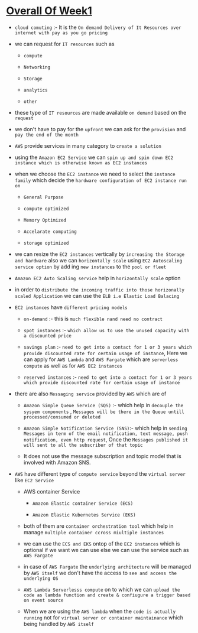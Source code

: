 # <ins> Overall Of Week1 </ins> #

- `cloud comuting` :- It is the `On demand Delivery of It Resources over internet with pay as you go pricing `

- we can request for `IT resources` such as 

    - `compute`

    - `Networking`

    - `Storage` 

    - `analytics`

    - `other`

- these type of `IT resources` are made available `on demand` based on the `request`

- we don't have to pay for the `upfront` we can ask for the `provision` and `pay the end of the month`

- `AWS` provide services in many category to `create a solution`

- using the `Amazon EC2 Service` we can `spin up and spin down EC2 instance which is otherwise known as EC2 instances `

- when we choose the `EC2 instance` we need to select the `instance family` which decide the `hardware configuration of EC2 instance run on`

    - `General Purpose`

    - `compute optimized`

    - `Memory Optimized`

    - `Accelarate computing`

    - `storage optimized`

- we can resize the `EC2 instances` vertically by `increasing the Storage and hardware` also we can `horizontally scale` using `EC2 Autoscaling service option` by add ing `new instances` to the `pool or fleet`

- `Amazon EC2 Auto Scaling service` help in `horizontally scale`  option 

- in order to `distribute the incoming traffic into those horizonally scaled Application` we can use the `ELB i.e Elastic Load Balacing`

- `EC2 instances` have `different pricing models`

    - `on-demand` :- this is `much flexible nand need no contract`

    - `spot instances` :- `which allow us to use the unused capacity with a discounted price`

    - `savings plan` :- `need to get into a contact for 1 or 3 years which provide discounted rate for certain usage of instance`, Here we can apply for `AWS Lambda` and `AWS Fargate` which are `serverless compute` as well as for `AWS EC2 instances`

    - `reserved instances` :- `need to get into a contact for 1 or 3 years which provide discounted rate for certain usage of instance`


- there are also `Messaging service` provided by `AWS` which are of 

    - `Amazon Simple Queue Service (SQS)` :- which help in `decouple the sysyem components` , `Messages will be there in the Queue untill processed/consumed or deleted`

    - `Amazon Simple Notification Service (SNS)`:- which help in `sending Messages in term of the email notification, text message, push notification, even http request`, Once the `Messages published it will sent to all the subscriber of that topic`

    - It does not use the message subscription and topic model that is involved with Amazon SNS.


- `AWS` have different type of `compute service` beyond the `virtual server` like `EC2 Service`

    - AWS container Service

        - `Amazon Elastic container Service (ECS)`

        - `Amazon Elastic Kubernetes Service (EKS)`

    - both of them are `container orchestration tool` which help in manage `multiple container ccross miultiple instances`

    - we can use the `ECS and EKS` ontop of the `EC2 instances` which is optional if we want we can use else we can use the service such as `AWS Fargate`

    - in case of `AWS Fargate` the `underlying architecture` will be managed by `AWS itself` we don't have the access to `see and access the underlying OS`

    - `AWS Lambda Serverlesss compute` on to which we can `upload the code as lambda function and create & confiugure a trigger based on event source`

    - When we are using the `AWS lambda` when the `code is actually running` not for `virtual server or container maintainance` which being handled by `AWS itself` 








